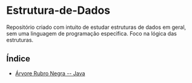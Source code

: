 # Estrutura-de-Dados
Repositório criado com intuito de estudar estruturas de dados em  geral, sem uma linguagem de programação especifica. Foco na lógica das estruturas.


## Índice

 - <a href="https://github.com/Miott0/Estrutura-de-Dados/tree/main/arvore-rubro-negra">Árvore Rubro Negra -- Java<a/>  
